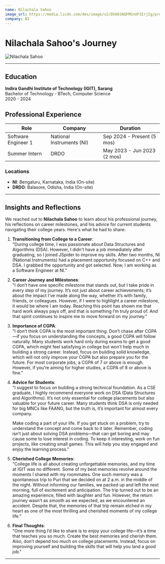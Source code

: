 ```yaml
---
name: Nilachala Sahoo
image_url: https://media.licdn.com/dms/image/v2/D5603AQFMSnUF3IrjIg/profile-displayphoto-shrink_400_400/B56ZSnGihrHQAk-/0/1737970298717?e=1743638400&v=beta&t=0OSMd2OFVV9GPNIpZPbXBBsXKJrAjIj8_j2jP9f-9xc
company: NI
---
```


# Nilachala Sahoo's Journey  

![Nilachala Sahoo](https://media.licdn.com/dms/image/v2/D5603AQFMSnUF3IrjIg/profile-displayphoto-shrink_400_400/B56ZSnGihrHQAk-/0/1737970298717?e=1743638400&v=beta&t=0OSMd2OFVV9GPNIpZPbXBBsXKJrAjIj8_j2jP9f-9xc)  

---

## Education  
**Indira Gandhi Institute of Technology (IGIT), Sarang**  
Bachelor of Technology - BTech, Computer Science  
2020 - 2024  

## Professional Experience  
| Role                   | Company                          | Duration                     |  
|------------------------|----------------------------------|------------------------------|  
| Software Engineer 1    | National Instruments (NI)       | Sep 2024 - Present (5 mos)   |  
| Summer Intern          | DRDO | May 2023 - Jun 2023 (2 mos) |  

### Locations  
- **NI**: Bengaluru, Karnataka, India (On-site)  
- **DRDO**: Balasore, Odisha, India (On-site)  

--- 

## Insights and Reflections  

We reached out to **Nilachala Sahoo** to learn about his professional journey, his reflections on career milestones, and his advice for current students navigating their college years. Here's what he had to share:  

1. **Transitioning from College to a Career**:  
   "During college time, I was passionate about Data Structures and Algorithms (DSA). However, I didn't have a job immediately after graduating, so I joined JSpider to improve my skills. After two months, NI (National Instruments) had a placement opportunity focused on C++ and DSA. I grabbed the opportunity and got selected. Now, I am working as a Software Engineer at NI."  

2. **Career Journey and Milestones**:  
   "I don’t have one specific milestone that stands out, but I take pride in every step of my journey. It’s not just about career achievements; it’s about the impact I’ve made along the way, whether it’s with family, friends, or colleagues. However, if I were to highlight a career milestone, it would be where I am today. Reaching this point has shown me that hard work always pays off, and that is something I’m truly proud of. And that spirit continues to inspire me to move forward on my journey."  

3. **Importance of CGPA**:  
   "I don’t think CGPA is the most important thing. Don’t chase after CGPA—if you focus on understanding the concepts, a good CGPA will follow naturally. Many students work hard only during exams to get a good CGPA, which might feel satisfying in college but won’t help much in building a strong career. Instead, focus on building solid knowledge, which will not only improve your CGPA but also prepare you for the future. For most corporate jobs, a CGPA of 7 or above is enough. However, if you’re aiming for higher studies, a CGPA of 8 or above is fine."  

4. **Advice for Students**:  
   "I suggest to focus on building a strong technical foundation. As a CSE graduate, I highly recommend everyone work on DSA (Data Structures and Algorithms). It’s not only essential for college placements but also valuable for your future career. Many students think DSA is only needed for big MNCs like FAANG, but the truth is, it’s important for almost every company.  

   Make coding a part of your life. If you get stuck on a problem, try to understand the concept and come back to it later. Remember, coding isn’t just about solving DSA problems—that can get boring and may cause some to lose interest in coding. To keep it interesting, work on fun projects, like creating small games. This will help you stay engaged and enjoy the learning process."  

5. **Cherished College Memories**:  
   "College life is all about creating unforgettable memories, and my time at IGIT was no different. Some of my best memories revolve around the moments I shared with my roommates. One such memory was a spontaneous trip to Puri that we decided on at 2 a.m. in the middle of the night. Without informing our families, we packed up and left the next morning, full of excitement and anticipation. The trip turned out to be an amazing experience, filled with laughter and fun. However, the return journey wasn’t as smooth as we expected, as we encountered an accident. Despite that, the memories of that trip remain etched in my heart as one of the most thrilling and cherished moments of my college life."  

6. **Final Thoughts**:  
   "One more thing I’d like to share is to enjoy your college life—it’s a time that teaches you so much. Create the best memories and cherish them. Also, don’t depend too much on college placements. Instead, focus on improving yourself and building the skills that will help you land a good job."  

--- 
